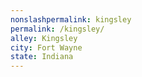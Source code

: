 ```yaml
---
﻿nonslashpermalink: kingsley
permalink: /kingsley/
alley: Kingsley
city: Fort Wayne
state: Indiana
---
```

